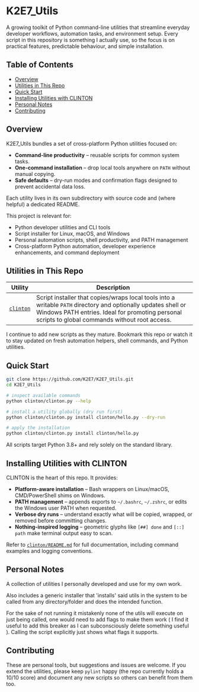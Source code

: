 # K2E7_Utils

A growing toolkit of Python command-line utilities that streamline everyday
developer workflows, automation tasks, and environment setup. Every script in
this repository is something I actually use, so the focus is on practical
features, predictable behaviour, and simple installation.

## Table of Contents

- [Overview](#overview)
- [Utilities in This Repo](#utilities-in-this-repo)
- [Quick Start](#quick-start)
- [Installing Utilities with CLINTON](#installing-utilities-with-clinton)
- [Personal Notes](#personal-notes)
- [Contributing](#contributing)

## Overview

K2E7_Utils bundles a set of cross-platform Python utilities focused on:

- **Command-line productivity** – reusable scripts for common system tasks.
- **One-command installation** – drop local tools anywhere on `PATH` without
  manual copying.
- **Safe defaults** – dry-run modes and confirmation flags designed to prevent
  accidental data loss.

Each utility lives in its own subdirectory with source code and (where helpful)
a dedicated README.

This project is relevant for:

- Python developer utilities and CLI tools
- Script installer for Linux, macOS, and Windows
- Personal automation scripts, shell productivity, and PATH management
- Cross-platform Python automation, developer experience enhancements, and
  command deployment

## Utilities in This Repo

| Utility | Description |
| --- | --- |
| [`clinton`](clinton/) | Script installer that copies/wraps local tools into a writable `PATH` directory and optionally updates shell or Windows PATH entries. Ideal for promoting personal scripts to global commands without root access. |

I continue to add new scripts as they mature. Bookmark this repo or watch it to
stay updated on fresh automation helpers, shell commands, and Python utilities.

## Quick Start

```bash
git clone https://github.com/K2E7/K2E7_Utils.git
cd K2E7_Utils

# inspect available commands
python clinton/clinton.py --help

# install a utility globally (dry run first)
python clinton/clinton.py install clinton/hello.py --dry-run

# apply the installation
python clinton/clinton.py install clinton/hello.py
```

All scripts target Python 3.8+ and rely solely on the standard library.

## Installing Utilities with CLINTON

CLINTON is the heart of this repo. It provides:

- **Platform-aware installation** – Bash wrappers on Linux/macOS, CMD/PowerShell
  shims on Windows.
- **PATH management** – appends exports to `~/.bashrc`, `~/.zshrc`, or edits the
  Windows user PATH when requested.
- **Verbose dry runs** – understand exactly what will be copied, wrapped, or
  removed before committing changes.
- **Nothing-inspired logging** – geometric glyphs like `[##] done` and `[::] path`
  make terminal output easy to scan.

Refer to [`clinton/README.md`](clinton/README.md) for full documentation,
including command examples and logging conventions.

## Personal Notes

A collection of utilities I personally developed and use for my own work.

Also includes a generic installer that 'installs' said utils in the system to be
called from any directory/folder and does the intended function.

For the sake of not running it mistakenly none of the utils will execute on just
being called, one would need to add flags to make them work ( I find it useful
to add this breaker as I can subconsciously delete something useful ). Calling
the script explicitly just shows what flags it supports.

## Contributing

These are personal tools, but suggestions and issues are welcome. If you extend
the utilities, please keep `pylint` happy (the repo currently holds a 10/10
score) and document any new scripts so others can benefit from them too.
